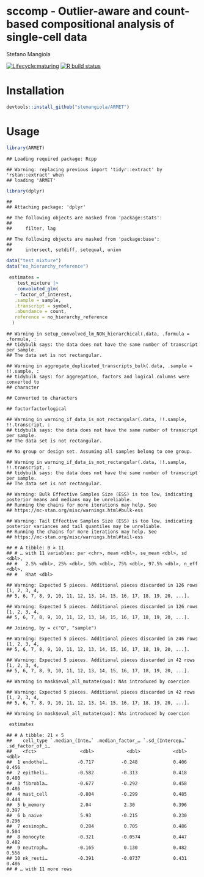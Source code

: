 sccomp - Outlier-aware and count-based compositional analysis of
single-cell data
================
Stefano Mangiola

<!-- badges: start -->

[![Lifecycle:maturing](https://img.shields.io/badge/lifecycle-maturing-blue.svg)](https://www.tidyverse.org/lifecycle/#maturing)
[![R build
status](https://github.com/stemangiola/tidyseurat/workflows/R-CMD-check/badge.svg)](https://github.com/stemangiola/tidyseurat/actions/)
<!-- badges: end -->

# Installation

``` r
devtools::install_github("stemangiola/ARMET")
```

# Usage

``` r
library(ARMET)
```

    ## Loading required package: Rcpp

    ## Warning: replacing previous import 'tidyr::extract' by 'rstan::extract' when
    ## loading 'ARMET'

``` r
library(dplyr)
```

    ## 
    ## Attaching package: 'dplyr'

    ## The following objects are masked from 'package:stats':
    ## 
    ##     filter, lag

    ## The following objects are masked from 'package:base':
    ## 
    ##     intersect, setdiff, setequal, union

``` r
data("test_mixture")
data("no_hierarchy_reference")

 estimates = 
    test_mixture |>
    convoluted_glm(
   ~ factor_of_interest,
   .sample = sample,
   .transcript = symbol,
   .abundance = count,
   reference = no_hierarchy_reference 
  )
```

    ## Warning in setup_convolved_lm_NON_hierarchical(.data, .formula = .formula, :
    ## tidybulk says: the data does not have the same number of transcript per sample.
    ## The data set is not rectangular.

    ## Warning in aggregate_duplicated_transcripts_bulk(.data, .sample = !!.sample, :
    ## tidybulk says: for aggregation, factors and logical columns were converted to
    ## character

    ## Converted to characters

    ## factorfactorlogical

    ## Warning in warning_if_data_is_not_rectangular(.data, !!.sample, !!.transcript, :
    ## tidybulk says: the data does not have the same number of transcript per sample.
    ## The data set is not rectangular.

    ## No group or design set. Assuming all samples belong to one group.

    ## Warning in warning_if_data_is_not_rectangular(.data, !!.sample, !!.transcript, :
    ## tidybulk says: the data does not have the same number of transcript per sample.
    ## The data set is not rectangular.

    ## Warning: Bulk Effective Samples Size (ESS) is too low, indicating posterior means and medians may be unreliable.
    ## Running the chains for more iterations may help. See
    ## https://mc-stan.org/misc/warnings.html#bulk-ess

    ## Warning: Tail Effective Samples Size (ESS) is too low, indicating posterior variances and tail quantiles may be unreliable.
    ## Running the chains for more iterations may help. See
    ## https://mc-stan.org/misc/warnings.html#tail-ess

    ## # A tibble: 0 × 11
    ## # … with 11 variables: par <chr>, mean <dbl>, se_mean <dbl>, sd <dbl>,
    ## #   2.5% <dbl>, 25% <dbl>, 50% <dbl>, 75% <dbl>, 97.5% <dbl>, n_eff <dbl>,
    ## #   Rhat <dbl>

    ## Warning: Expected 5 pieces. Additional pieces discarded in 126 rows [1, 2, 3, 4,
    ## 5, 6, 7, 8, 9, 10, 11, 12, 13, 14, 15, 16, 17, 18, 19, 20, ...].

    ## Warning: Expected 5 pieces. Additional pieces discarded in 126 rows [1, 2, 3, 4,
    ## 5, 6, 7, 8, 9, 10, 11, 12, 13, 14, 15, 16, 17, 18, 19, 20, ...].

    ## Joining, by = c("Q", "sample")

    ## Warning: Expected 5 pieces. Additional pieces discarded in 246 rows [1, 2, 3, 4,
    ## 5, 6, 7, 8, 9, 10, 11, 12, 13, 14, 15, 16, 17, 18, 19, 20, ...].

    ## Warning: Expected 5 pieces. Additional pieces discarded in 42 rows [1, 2, 3, 4,
    ## 5, 6, 7, 8, 9, 10, 11, 12, 13, 14, 15, 16, 17, 18, 19, 20, ...].

    ## Warning in mask$eval_all_mutate(quo): NAs introduced by coercion

    ## Warning: Expected 5 pieces. Additional pieces discarded in 42 rows [1, 2, 3, 4,
    ## 5, 6, 7, 8, 9, 10, 11, 12, 13, 14, 15, 16, 17, 18, 19, 20, ...].

    ## Warning in mask$eval_all_mutate(quo): NAs introduced by coercion

``` r
 estimates
```

    ## # A tibble: 21 × 5
    ##    cell_type `.median_(Inte…` .median_factor_… `.sd_(Intercep…` .sd_factor_of_i…
    ##    <fct>                <dbl>            <dbl>            <dbl>            <dbl>
    ##  1 endothel…           -0.717          -0.248             0.406            0.456
    ##  2 epitheli…           -0.582          -0.313             0.418            0.480
    ##  3 fibrobla…           -0.677          -0.292             0.458            0.486
    ##  4 mast_cell           -0.804          -0.299             0.485            0.444
    ##  5 b_memory             2.04            2.30              0.396            0.397
    ##  6 b_naive              5.93           -0.215             0.230            0.296
    ##  7 eosinoph…            0.284           0.705             0.486            0.504
    ##  8 monocyte            -0.321          -0.0574            0.447            0.482
    ##  9 neutroph…           -0.165           0.130             0.482            0.556
    ## 10 nk_resti…           -0.391          -0.0737            0.431            0.486
    ## # … with 11 more rows
